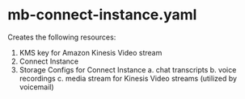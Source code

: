 # mb-connect-instance.yaml

Creates the following resources:
1. KMS key for Amazon Kinesis Video stream
2. Connect Instance
3. Storage Configs for Connect Instance
    a. chat transcripts
    b. voice recordings
    c. media stream for Kinesis Video streams (utilized by voicemail)
